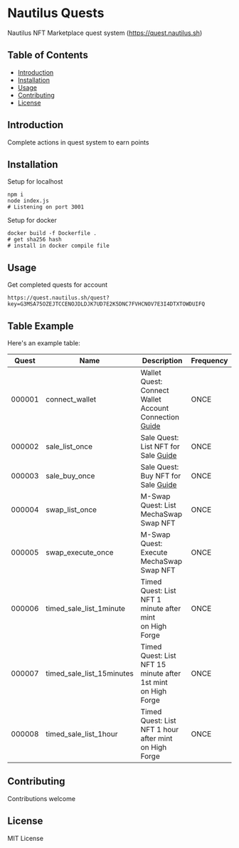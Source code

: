# Nautilus Quests

Nautilus NFT Marketplace quest system (https://quest.nautilus.sh)

## Table of Contents

- [Introduction](#introduction)
- [Installation](#installation)
- [Usage](#usage)
- [Contributing](#contributing)
- [License](#license)

## Introduction

Complete actions in quest system to earn points

## Installation

Setup for localhost

```
npm i
node index.js
# Listening on port 3001
```

Setup for docker

```
docker build -f Dockerfile .
# get sha256 hash
# install in docker compile file
```

## Usage

Get completed quests for account

`https://quest.nautilus.sh/quest?key=G3MSA75OZEJTCCENOJDLDJK7UD7E2K5DNC7FVHCNOV7E3I4DTXTOWDUIFQ`

## Table Example

Here's an example table:

| Quest | Name | Description | Frequency |
|-----------------|-----------------|-----------------|-----------------|
| 000001 | connect_wallet | Wallet Quest: Connect Wallet<br />Account Connection [Guide](https://confused-timbale-d13.notion.site/Wallet-Quest-Connect-Wallet-Account-Connection-31f5538d31da4969938a832693dcaf2d) | ONCE |
| 000002 | sale_list_once | Sale Quest: List NFT for Sale [Guide](https://confused-timbale-d13.notion.site/Sale-Quest-List-NFT-for-Sale-c56a1df7859341b9ae4de3c0a09af95a) | ONCE |
| 000003 | sale_buy_once | Sale Quest: Buy NFT for Sale [Guide](https://confused-timbale-d13.notion.site/Sale-Quest-Buy-NFT-for-Sale-f65e3255da1d49cb9f0f0f7224f7ec68) | ONCE |
| 000004 | swap_list_once | M-Swap Quest: List MechaSwap<br />Swap NFT | ONCE |
| 000005 | swap_execute_once | M-Swap Quest: Execute MechaSwap<br />Swap NFT | ONCE |
| 000006 | timed_sale_list_1minute | Timed Quest: List NFT 1 minute after mint<br />on High Forge | ONCE |
| 000007 | timed_sale_list_15minutes | Timed Quest: List NFT 15 minute after 1st mint<br />on High Forge | ONCE |
| 000008 | timed_sale_list_1hour | Timed Quest: List NFT 1 hour after mint<br />on High Forge | ONCE |

## Contributing

Contributions welcome

## License

MIT License
